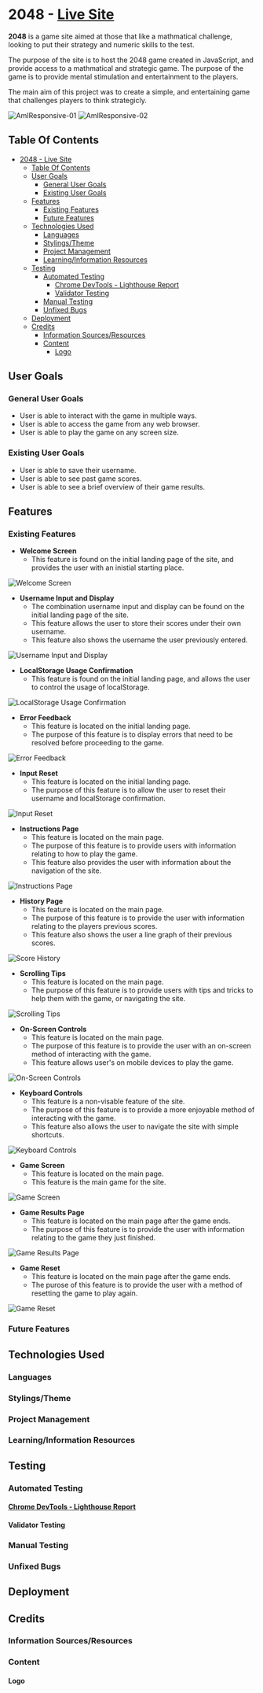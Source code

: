 # 2048 - [Live Site](https://lukebinmore.github.io/2048/)

**2048** is a game site aimed at those that like a mathmatical challenge, looking to put their strategy and numeric skills to the test.

The purpose of the site is to host the 2048 game created in JavaScript, and provide access to a mathmatical and strategic game. The purpose of the game is to provide mental stimulation and entertainment to the players.

The main aim of this project was to create a simple, and entertaining game that challenges players to think strategicly.

![AmIResponsive-01](media/2048-amiresponsive-01.png)
![AmIResponsive-02](media/2048-amiresponsive-02.png)

## Table Of Contents
- [2048 - Live Site](#2048---live-site)
  - [Table Of Contents](#table-of-contents)
  - [User Goals](#user-goals)
    - [General User Goals](#general-user-goals)
    - [Existing User Goals](#existing-user-goals)
  - [Features](#features)
    - [Existing Features](#existing-features)
    - [Future Features](#future-features)
  - [Technologies Used](#technologies-used)
    - [Languages](#languages)
    - [Stylings/Theme](#stylingstheme)
    - [Project Management](#project-management)
    - [Learning/Information Resources](#learninginformation-resources)
  - [Testing](#testing)
    - [Automated Testing](#automated-testing)
      - [Chrome DevTools - Lighthouse Report](#chrome-devtools---lighthouse-report)
      - [Validator Testing](#validator-testing)
    - [Manual Testing](#manual-testing)
    - [Unfixed Bugs](#unfixed-bugs)
  - [Deployment](#deployment)
  - [Credits](#credits)
    - [Information Sources/Resources](#information-sourcesresources)
    - [Content](#content)
      - [Logo](#logo)

## User Goals
### General User Goals
* User is able to interact with the game in multiple ways.
* User is able to access the game from any web browser.
* User is able to play the game on any screen size.
### Existing User Goals
* User is able to save their username.
* User is able to see past game scores.
* User is able to see a brief overview of their game results.

## Features

### Existing Features
* __Welcome Screen__
  * This feature is found on the initial landing page of the site, and provides the user with an inistial starting place.

![Welcome Screen]()

* __Username Input and Display__
  * The combination username input and display can be found on the initial landing page of the site.
  * This feature allows the user to store their scores under their own username.
  * This feature also shows the username the user previously entered.

![Username Input and Display]()

* __LocalStorage Usage Confirmation__
  * This feature is found on the initial landing page, and allows the user to control the usage of localStorage.

![LocalStorage Usage Confirmation]()

* __Error Feedback__
  * This feature is located on the initial landing page.
  * The purpose of this feature is to display errors that need to be resolved before proceeding to the game.

![Error Feedback]()

* __Input Reset__
  * This feature is located on the initial landing page.
  * The purpose of this feature is to allow the user to reset their username and localStorage confirmation.

![Input Reset]()

* __Instructions Page__
  * This feature is located on the main page.
  * The purpose of this feature is to provide users with information relating to how to play the game.
  * This feature also provides the user with information about the navigation of the site.

![Instructions Page]()

* __History Page__
  * This feature is located on the main page.
  * The purpose of this feature is to provide the user with information relating to the players previous scores.
  * This feature also shows the user a line graph of their previous scores.

![Score History]()

* __Scrolling Tips__
  * This feature is located on the main page.
  * The purpose of this feature is to provide users with tips and tricks to help them with the game, or navigating the site.

![Scrolling Tips]()

* __On-Screen Controls__
  * This feature is located on the main page.
  * The purpose of this feature is to provide the user with an on-screen method of interacting with the game.
  * This feature allows user's on mobile devices to play the game.

![On-Screen Controls]()

* __Keyboard Controls__
  * This feature is a non-visable feature of the site.
  * The purpose of this feature is to provide a more enjoyable method of interacting with the game.
  * This feature also allows the user to navigate the site with simple shortcuts.

![Keyboard Controls]()

* __Game Screen__
  * This feature is located on the main page.
  * This feature is the main game for the site.

![Game Screen]()

* __Game Results Page__
  * This feature is located on the main page after the game ends.
  * The purpose of this feature is to provide the user with information relating to the game they just finished.

![Game Results Page]()

* __Game Reset__
  * This feature is located on the main page after the game ends.
  * The purose of this feature is to provide the user with a method of resetting the game to play again.

![Game Reset]()

### Future Features



## Technologies Used

### Languages

### Stylings/Theme

### Project Management

### Learning/Information Resources



## Testing

### Automated Testing

#### [Chrome DevTools - Lighthouse Report](https://developer.chrome.com/docs/devtools/)

#### Validator Testing

### Manual Testing

### Unfixed Bugs



## Deployment



## Credits

### Information Sources/Resources

### Content

#### Logo